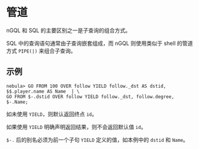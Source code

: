# 管道

nGQL 和 SQL 的主要区别之一是子查询的组合方式。

SQL 中的查询语句通常由子查询嵌套组成，而 nGQL 则使用类似于 shell 的管道方式 `PIPE(|)` 来组合子查询。

## 示例

```ngql
nebula> GO FROM 100 OVER follow YIELD follow._dst AS dstid, $$.player.name AS Name  | \
GO FROM $-.dstid OVER follow YIELD follow._dst, follow.degree, $-.Name;
```

如未使用 `YIELD`，则默认返回终点 `id`。

如果使用 `YIELD` 明确声明返回结果，则不会返回默认值 `id`。

`$-.` 后的别名必须为前一个子句 `YIELD` 定义的值，如本例中的 `dstid` 和 `Name`。
